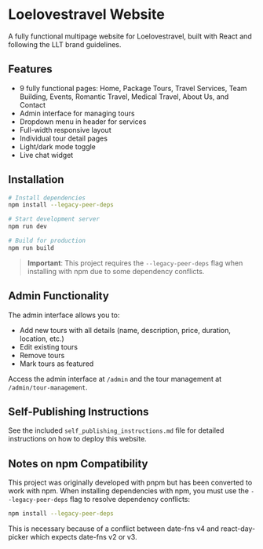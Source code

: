 # Loelovestravel Website

A fully functional multipage website for Loelovestravel, built with React and following the LLT brand guidelines.

## Features

- 9 fully functional pages: Home, Package Tours, Travel Services, Team Building, Events, Romantic Travel, Medical Travel, About Us, and Contact
- Admin interface for managing tours
- Dropdown menu in header for services
- Full-width responsive layout
- Individual tour detail pages
- Light/dark mode toggle
- Live chat widget

## Installation

```bash
# Install dependencies
npm install --legacy-peer-deps

# Start development server
npm run dev

# Build for production
npm run build
```

> **Important**: This project requires the `--legacy-peer-deps` flag when installing with npm due to some dependency conflicts.

## Admin Functionality

The admin interface allows you to:
- Add new tours with all details (name, description, price, duration, location, etc.)
- Edit existing tours
- Remove tours
- Mark tours as featured

Access the admin interface at `/admin` and the tour management at `/admin/tour-management`.

## Self-Publishing Instructions

See the included `self_publishing_instructions.md` file for detailed instructions on how to deploy this website.

## Notes on npm Compatibility

This project was originally developed with pnpm but has been converted to work with npm. When installing dependencies with npm, you must use the `--legacy-peer-deps` flag to resolve dependency conflicts:

```bash
npm install --legacy-peer-deps
```

This is necessary because of a conflict between date-fns v4 and react-day-picker which expects date-fns v2 or v3.
